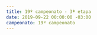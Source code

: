 ```yaml
---
title: 19º campeonato - 3ª etapa
date: 2019-09-22 00:00:00 -03:00
campeonato: 19º campeonato
---
```


